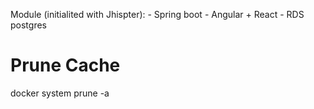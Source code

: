 Module (initialited with Jhispter):
    - Spring boot
    - Angular + React
    - RDS postgres

# Prune Cache
docker system prune -a
